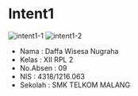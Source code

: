 # Intent1


![intent1-1](https://cloud.githubusercontent.com/assets/15698915/19225064/69a6b5e2-8ebd-11e6-99a5-440cc08ea2a3.JPG)
![intent1-2](https://cloud.githubusercontent.com/assets/15698915/19225065/69a7c1ee-8ebd-11e6-8766-d6537c776df8.JPG)


* Nama      : Daffa Wisesa Nugraha
* Kelas     : XII RPL 2
* No.Absen  : 09
* NIS       : 4318/1216.063
* Sekolah   : SMK TELKOM MALANG
